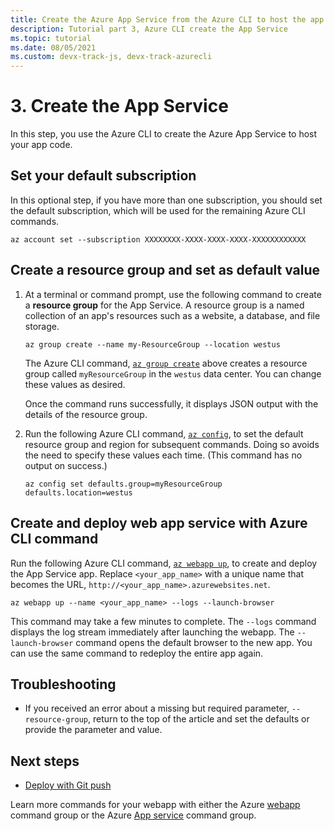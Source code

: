 ```yaml
---
title: Create the Azure App Service from the Azure CLI to host the app
description: Tutorial part 3, Azure CLI create the App Service
ms.topic: tutorial
ms.date: 08/05/2021
ms.custom: devx-track-js, devx-track-azurecli
---
```


# 3. Create the App Service

In this step, you use the Azure CLI to create the Azure App Service to host your app code.

<a name="create-resource-group"></a>

## Set your default subscription

In this optional step, if you have more than one subscription, you should set the default subscription, which will be used for the remaining Azure CLI commands. 

```azurecli
az account set --subscription XXXXXXXX-XXXX-XXXX-XXXX-XXXXXXXXXXXX
```

## Create a resource group and set as default value

1. At a terminal or command prompt, use the following command to create a **resource group** for the App Service. A resource group is a named collection of an app's resources such as a website, a database, and file storage.

    ```azurecli
    az group create --name my-ResourceGroup --location westus
    ```

    The Azure CLI command, [`az group create`](/cli/azure/group#az_group_create) above creates a resource group called `myResourceGroup` in the `westus` data center. You can change these values as desired.

    Once the command runs successfully, it displays JSON output with the details of the resource group.

1. Run the following Azure CLI command, [`az config`](/cli/azure/config), to set the default resource group and region for subsequent commands. Doing so avoids the need to specify these values each time. (This command has no output on success.)

    ```azurecli
    az config set defaults.group=myResourceGroup defaults.location=westus
    ```

## Create and deploy web app service with Azure CLI command

Run the following Azure CLI command,  [`az webapp up`](/cli/azure/webapp#az_webapp_up), to create and deploy the App Service app. Replace `<your_app_name>` with a unique name that becomes the URL, `http://<your_app_name>.azurewebsites.net`. 

```azurecli
az webapp up --name <your_app_name> --logs --launch-browser
```

This command may take a few minutes to complete. The `--logs` command displays the log stream immediately after launching the webapp. The `--launch-browser` command opens the default browser to the new app. You can use the same command to redeploy the entire app again. 

## Troubleshooting

* If you received an error about a missing but required parameter, `--resource-group`, return to the top of the article and set the defaults or provide the parameter and value. 

## Next steps

* [Deploy with Git push](tutorial-vscode-azure-cli-node-04.md) 

Learn more commands for your webapp with either the Azure [webapp](/cli/azure/webapp) command group or the Azure [App service](/cli/azure/appservice) command group. 
